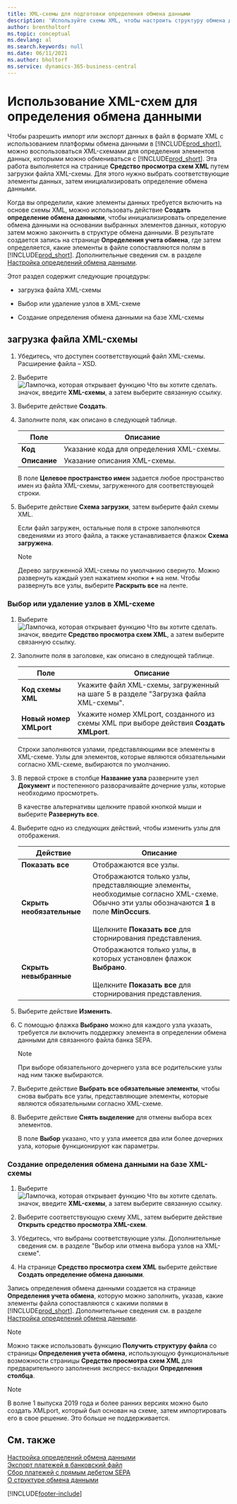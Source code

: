 ```yaml
---
title: XML-схемы для подготовки определения обмена данными
description: 'Используйте схемы XML, чтобы настроить структуру обмена данными, чтобы определить, какими элементами данных вы хотите обмениваться.'
author: brentholtorf
ms.topic: conceptual
ms.devlang: al
ms.search.keywords: null
ms.date: 06/11/2021
ms.author: bholtorf
ms.service: dynamics-365-business-central
---
```

# <a name="use-xml-schemas-to-prepare-data-exchange-definitions"></a>Использование XML-схем для определения обмена данными

Чтобы разрешить импорт или экспорт данных в файл в формате XML с использованием платформы обмена данными в [!INCLUDE[prod_short](includes/prod_short.md)], можно воспользоваться XML-схемами для определения элементов данных, которыми можно обмениваться с [!INCLUDE[prod_short](includes/prod_short.md)]. Эта работа выполняется на странице **Средство просмотра схем XML** путем загрузки файла XML-схемы. Для этого нужно выбрать соответствующие элементы данных, затем инициализировать определение обмена данными.  

 Когда вы определили, какие элементы данных требуется включить на основе схемы XML, можно использовать действие **Создать определение обмена данными**, чтобы инициализировать определение обмена данными на основании выбранных элементов данных, которую затем можно закончить в структуре обмена данными. В результате создается запись на странице **Определения учета обмена**, где затем определяется, какие элементы в файле сопоставляются полям в [!INCLUDE[prod_short](includes/prod_short.md)]. Дополнительные сведения см. в разделе [Настройка определений обмена данными](across-how-to-set-up-data-exchange-definitions.md).  

 Этот раздел содержит следующие процедуры:  

- загрузка файла XML-схемы  

- Выбор или удаление узлов в XML-схеме  

- Создание определения обмена данными на базе XML-схемы  

## <a name="to-load-an-xml-schema-file"></a>загрузка файла XML-схемы

1. Убедитесь, что доступен соответствующий файл XML-схемы. Расширение файла – XSD.  

2. Выберите ![Лампочка, которая открывает функцию Что вы хотите сделать.](media/ui-search/search_small.png "Что вы хотите сделать") значок, введите **XML-схемы**, а затем выберите связанную ссылку.  

3. Выберите действие **Создать**.  

4. Заполните поля, как описано в следующей таблице.  

    |Поле|Описание|  
    |---------------------------------|---------------------------------------|  
    |**Код**|Указание кода для определения XML-схемы.|  
    |**Описание**|Указание описания XML-схемы.|  

     В поле **Целевое пространство имен** задается любое пространство имен из файла XML-схемы, загруженного для соответствующей строки.  

5. Выберите действие **Схема загрузки**, затем выберите файл схемы XML.  

     Если файл загружен, остальные поля в строке заполняются сведениями из этого файла, а также устанавливается флажок **Схема загружена**.  

    > [!NOTE]  
    >  Дерево загруженной XML-схемы по умолчанию свернуто. Можно развернуть каждый узел нажатием кнопки **+** на нем. Чтобы развернуть все узлы, выберите **Раскрыть все** на ленте.  

### <a name="to-select-or-clear-nodes-in-an-xml-schema"></a>Выбор или удаление узлов в XML-схеме

1. Выберите ![Лампочка, которая открывает функцию Что вы хотите сделать.](media/ui-search/search_small.png "Что вы хотите сделать") значок, введите **Средство просмотра схем XML**, а затем выберите связанную ссылку.  

2. Заполните поля в заголовке, как описано в следующей таблице.  

    |Поле|Описание|  
    |---------------------------------|---------------------------------------|  
    |**Код схемы XML**|Укажите файл XML-схемы, загруженный на шаге 5 в разделе "Загрузка файла XML-схемы".|  
    |**Новый номер XMLport**|Укажите номер XMLport, созданного из схемы XML при выборе действия **Создать XMLport**.|  

     Строки заполняются узлами, представляющими все элементы в XML-схеме. Узлы для элементов, которые являются обязательными согласно XML-схеме, выбираются по умолчанию.  

3. В первой строке в столбце **Название узла** разверните узел **Документ** и постепенного разворачивайте дочерние узлы, которые необходимо просмотреть.  

     В качестве альтернативы щелкните правой кнопкой мыши и выберите **Развернуть все**.  

4. Выберите одно из следующих действий, чтобы изменить узлы для отображения.  

    |**Действие**|Описание|  
    |----------------|---------------------------------------|  
    |**Показать все**|Отображаются все узлы.|  
    |**Скрыть необязательные**|Отображаются только узлы, представляющие элементы, необходимые согласно XML-схеме. Обычно эти узлы обозначаются **1** в поле **MinOccurs**.<br /><br /> Щелкните **Показать все** для сторнирования представления.|  
    |**Скрыть невыбранные**|Отображаются только узлы, в которых установлен флажок **Выбрано**.<br /><br /> Щелкните **Показать все** для сторнирования представления.|  

5. Выберите действие **Изменить**.  

6. С помощью флажка **Выбрано** можно для каждого узла указать, требуется ли включить поддержку элемента в определении обмена данными для связанного файла банка SEPA.  

    > [!NOTE]  
    >  При выборе обязательного дочернего узла все родительские узлы над ним также выбираются.  

7. Выберите действие **Выбрать все обязательные элементы**, чтобы снова выбрать все узлы, представляющие элементы, которые являются обязательными согласно XML-схеме.  

8. Выберите действие **Снять выделение** для отмены выбора всех элементов.  

     В поле **Выбор** указано, что у узла имеется два или более дочерних узла, которые функционируют как параметры.  

### <a name="to-generate-a-data-exchange-definition-that-is-based-on-an-xml-schema"></a>Создание определения обмена данными на базе XML-схемы

1. Выберите ![Лампочка, которая открывает функцию Что вы хотите сделать.](media/ui-search/search_small.png "Что вы хотите сделать") значок, введите **XML-схемы**, а затем выберите связанную ссылку.  

2. Выберите соответствующую схему XML, затем выберите действие **Открыть средство просмотра XML-схем**.  

3. Убедитесь, что выбраны соответствующие узлы. Дополнительные сведения см. в разделе "Выбор или отмена выбора узлов на XML-схеме".  

4. На странице **Средство просмотра схем XML** выберите действие **Создать определение обмена данными**.  

 Запись определения обмена данными создается на странице **Определения учета обмена**, которую можно заполнить, указав, какие элементы файла сопоставляются с какими полями в [!INCLUDE[prod_short](includes/prod_short.md)]. Дополнительные сведения см. в разделе [Настройка определений обмена данными](across-how-to-set-up-data-exchange-definitions.md).  

> [!NOTE]  
> Можно также использовать функцию **Получить структуру файла** со страницы **Определения учета обмена**, использующую функциональные возможности страницы **Средство просмотра схем XML** для предварительного заполнения экспресс-вкладки **Определения столбца**.  

> [!NOTE]
> В волне 1 выпуска 2019 года и более ранних версиях можно было создать XMLport, который был основан на схеме, затем импортировать его в свое решение. Это больше не поддерживается.

## <a name="see-also"></a>См. также

[Настройка определений обмена данными](across-how-to-set-up-data-exchange-definitions.md)  
[Экспорт платежей в банковский файл](finance-make-payments-with-bank-data-conversion-service-or-sepa-credit-transfer.md#exporting-payments-to-a-bank-file)  
[Сбор платежей с прямым дебетом SEPA](finance-collect-payments-with-sepa-direct-debit.md)  
[О структуре обмена данными](across-about-the-data-exchange-framework.md)  


[!INCLUDE[footer-include](includes/footer-banner.md)]
